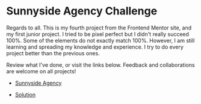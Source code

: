 # Sunnyside Agency Challenge

Regards to all. This is my fourth project from the Frontend Mentor site, and my first junior project. I tried to be pixel perfect but I didn't really succeed 100%. Some of the elements do not exactly match 100%. However, I am still learning and spreading my knowledge and experience. I try to do every project better than the previous ones.

Review what I've done, or visit the links below. Feedback and collaborations are welcome on all projects!

- [Sunnyside Agency](https://obradmr.github.io/Frontend-Mentor-Sunnyside-Agency-Challenge/)

- [Solution](https://www.frontendmentor.io/solutions/sunnyside-agency-html-scss-js-ICuNt48pv)
